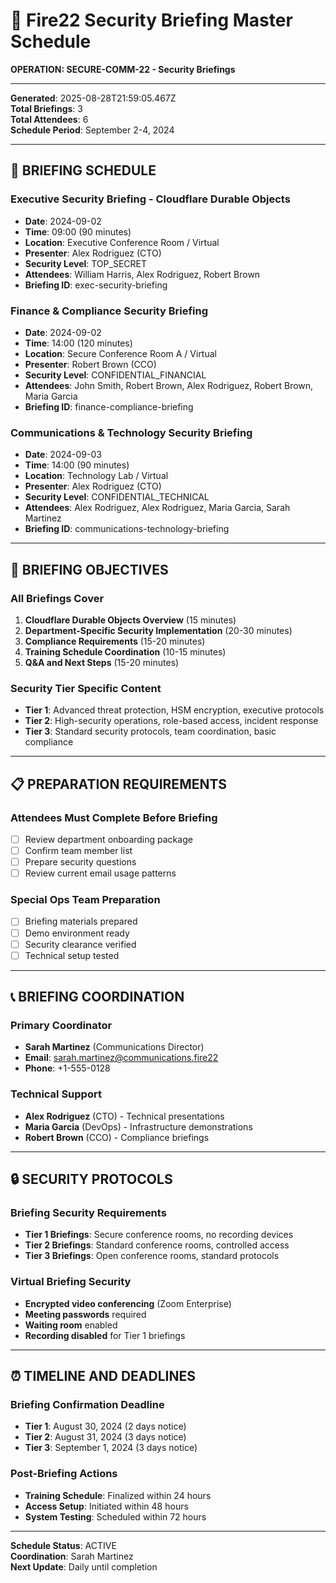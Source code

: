 # 📅 Fire22 Security Briefing Master Schedule

**OPERATION: SECURE-COMM-22 - Security Briefings**

---

**Generated**: 2025-08-28T21:59:05.467Z  
**Total Briefings**: 3  
**Total Attendees**: 6  
**Schedule Period**: September 2-4, 2024

---

## 📅 **BRIEFING SCHEDULE**

### **Executive Security Briefing - Cloudflare Durable Objects**

- **Date**: 2024-09-02
- **Time**: 09:00 (90 minutes)
- **Location**: Executive Conference Room / Virtual
- **Presenter**: Alex Rodriguez (CTO)
- **Security Level**: TOP_SECRET
- **Attendees**: William Harris, Alex Rodriguez, Robert Brown
- **Briefing ID**: exec-security-briefing

### **Finance & Compliance Security Briefing**

- **Date**: 2024-09-02
- **Time**: 14:00 (120 minutes)
- **Location**: Secure Conference Room A / Virtual
- **Presenter**: Robert Brown (CCO)
- **Security Level**: CONFIDENTIAL_FINANCIAL
- **Attendees**: John Smith, Robert Brown, Alex Rodriguez, Robert Brown, Maria Garcia
- **Briefing ID**: finance-compliance-briefing

### **Communications & Technology Security Briefing**

- **Date**: 2024-09-03
- **Time**: 14:00 (90 minutes)
- **Location**: Technology Lab / Virtual
- **Presenter**: Alex Rodriguez (CTO)
- **Security Level**: CONFIDENTIAL_TECHNICAL
- **Attendees**: Alex Rodriguez, Alex Rodriguez, Maria Garcia, Sarah Martinez
- **Briefing ID**: communications-technology-briefing

---

## 🎯 **BRIEFING OBJECTIVES**

### **All Briefings Cover**

1. **Cloudflare Durable Objects Overview** (15 minutes)
2. **Department-Specific Security Implementation** (20-30 minutes)
3. **Compliance Requirements** (15-20 minutes)
4. **Training Schedule Coordination** (10-15 minutes)
5. **Q&A and Next Steps** (15-20 minutes)

### **Security Tier Specific Content**

- **Tier 1**: Advanced threat protection, HSM encryption, executive protocols
- **Tier 2**: High-security operations, role-based access, incident response
- **Tier 3**: Standard security protocols, team coordination, basic compliance

---

## 📋 **PREPARATION REQUIREMENTS**

### **Attendees Must Complete Before Briefing**

- [ ] Review department onboarding package
- [ ] Confirm team member list
- [ ] Prepare security questions
- [ ] Review current email usage patterns

### **Special Ops Team Preparation**

- [ ] Briefing materials prepared
- [ ] Demo environment ready
- [ ] Security clearance verified
- [ ] Technical setup tested

---

## 📞 **BRIEFING COORDINATION**

### **Primary Coordinator**

- **Sarah Martinez** (Communications Director)
- **Email**: sarah.martinez@communications.fire22
- **Phone**: +1-555-0128

### **Technical Support**

- **Alex Rodriguez** (CTO) - Technical presentations
- **Maria Garcia** (DevOps) - Infrastructure demonstrations
- **Robert Brown** (CCO) - Compliance briefings

---

## 🔒 **SECURITY PROTOCOLS**

### **Briefing Security Requirements**

- **Tier 1 Briefings**: Secure conference rooms, no recording devices
- **Tier 2 Briefings**: Standard conference rooms, controlled access
- **Tier 3 Briefings**: Open conference rooms, standard protocols

### **Virtual Briefing Security**

- **Encrypted video conferencing** (Zoom Enterprise)
- **Meeting passwords** required
- **Waiting room** enabled
- **Recording disabled** for Tier 1 briefings

---

## ⏰ **TIMELINE AND DEADLINES**

### **Briefing Confirmation Deadline**

- **Tier 1**: August 30, 2024 (2 days notice)
- **Tier 2**: August 31, 2024 (3 days notice)
- **Tier 3**: September 1, 2024 (3 days notice)

### **Post-Briefing Actions**

- **Training Schedule**: Finalized within 24 hours
- **Access Setup**: Initiated within 48 hours
- **System Testing**: Scheduled within 72 hours

---

**Schedule Status**: ACTIVE  
**Coordination**: Sarah Martinez  
**Next Update**: Daily until completion
